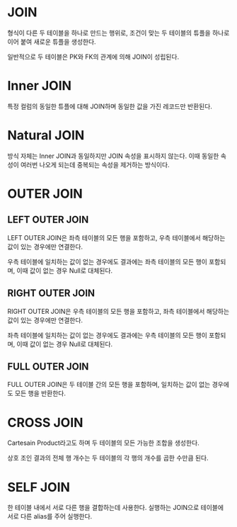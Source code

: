 # JOIN
형식이 다른 두 테이블을 하나로 만드는 행위로, 조건이 맞는 두 테이블의 튜플을 하나로 이어 붙여 새로운 튜플을 생성한다.

일반적으로 두 테이블은 PK와 FK의 관계에 의해 JOIN이 성립된다.
# Inner JOIN
특정 컬럼의 동일한 튜플에 대해 JOIN하며 동일한 값을 가진 레코드만 반환된다.
# Natural JOIN
방식 자체는 Inner JOIN과 동일하지만 JOIN 속성을 표시하지 않는다. 이때 동일한 속성이 여러번 나오게 되는데 중복되는 속성을 제거하는 방식이다.
# OUTER JOIN
## LEFT OUTER JOIN
LEFT OUTER JOIN은 좌측 테이블의 모든 행을 포함하고, 우측 테이블에서 해당하는 값이 있는 경우에만 연결한다.

우측 테이블에 일치하는 값이 없는 경우에도 결과에는 좌측 테이블의 모든 행이 포함되며, 이때 값이 없는 경우 Null로 대체된다.
## RIGHT OUTER JOIN
RIGHT OUTER JOIN은 우측 테이블의 모든 행을 포함하고, 좌측 테이블에서 해당하는 값이 있는 경우에만 연결한다.

좌측 테이블에 일치하는 값이 없는 경우에도 결과에는 우측 테이블의 모든 행이 포함되며, 이때 값이 없는 경우 Null로 대체된다.
## FULL OUTER JOIN
FULL OUTER JOIN은 두 테이블 간의 모든 행을 포함하며, 일치하는 값이 없는 경우에도 모든 행을 반환한다.
# CROSS JOIN
Cartesain Product라고도 하며 두 테이블의 모든 가능한 조합을 생성한다.

상호 조인 결과의 전체 행 개수는 두 테이블의 각 행의 개수를 곱한 수만큼 된다.
# SELF JOIN
한 테이블 내에서 서로 다른 행을 결합하는데 사용한다. 실행하는 JOIN으로 테이블에 서로 다른 alias를 주어 실행한다.
